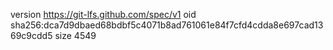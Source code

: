 version https://git-lfs.github.com/spec/v1
oid sha256:dca7d9dbaed68bdbf5c4071b8ad761061e84f7cfd4cdda8e697cad1369c9cdd5
size 4549
